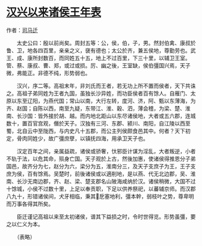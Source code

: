# [汉兴以来诸侯王年表](http://so.gushiwen.org/guwen/bookv_104.aspx)

作者：[司马迁](http://so.gushiwen.org/author_608.aspx)

　　太史公曰：殷以前尚矣。周封五等：公，侯，伯，子，男。然封伯禽、康叔於鲁、卫，地各四百里，亲亲之义，襃有德也；太公於齐，兼五侯地，尊勤劳也。武王、成、康所封数百，而同姓五十五，地上不过百里，下三十里，以辅卫王室。管、蔡、康叔、曹、郑，或过或损。厉、幽之後，王室缺，侯伯彊国兴焉，天子微，弗能正。非德不纯，形势弱也。

　　汉兴，序二等。高祖末年，非刘氏而王者，若无功上所不置而侯者，天下共诛之。高祖子弟同姓为王者九国，虽独长沙异姓，而功臣侯者百有馀人。自雁门、太原以东至辽阳，为燕代国；常山以南，大行左转，度河、济，阿、甄以东薄海，为齐、赵国；自陈以西，南至九疑，东带江、淮、穀、泗，薄会稽，为梁、楚、淮南、长沙国：皆外接於胡、越。而内地北距山以东尽诸侯地，大者或五六郡，连城数十，置百官宫观，僭於天子。汉独有三河、东郡、颍川、南阳，自江陵以西至蜀，北自云中至陇西，与内史凡十五郡，而公主列侯颇食邑其中。何者？天下初定，骨肉同姓少，故广彊庶孽，以镇抚四海，用承卫天子也。

　　汉定百年之间，亲属益疏，诸侯或骄奢，忕邪臣计谋为淫乱，大者叛逆，小者不轨于法，以危其命，殒身亡国。天子观於上古，然後加惠，使诸侯得推恩分子弟国邑，故齐分为七，赵分为六，梁分为五，淮南分三，及天子支庶子为王，王子支庶为侯，百有馀焉。吴楚时，前後诸侯或以適削地，是以燕、代无北边郡，吴、淮南、长沙无南边郡，齐、赵、梁、楚支郡名山陂海咸纳於汉。诸侯稍微，大国不过十馀城，小侯不过数十里，上足以奉贡职，下足以供养祭祀，以蕃辅京师。而汉郡八九十，形错诸侯间，犬牙相临，秉其戹塞地利，彊本幹，弱枝叶之势，尊卑明而万事各得其所矣。

　　臣迁谨记高祖以来至太初诸侯，谱其下益损之时，令时世得览。形势虽彊，要之以仁义为本。

　　（表略）

